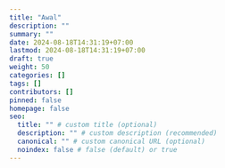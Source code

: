 ```yaml
---
title: "Awal"
description: ""
summary: ""
date: 2024-08-18T14:31:19+07:00
lastmod: 2024-08-18T14:31:19+07:00
draft: true
weight: 50
categories: []
tags: []
contributors: []
pinned: false
homepage: false
seo:
  title: "" # custom title (optional)
  description: "" # custom description (recommended)
  canonical: "" # custom canonical URL (optional)
  noindex: false # false (default) or true
---
```

